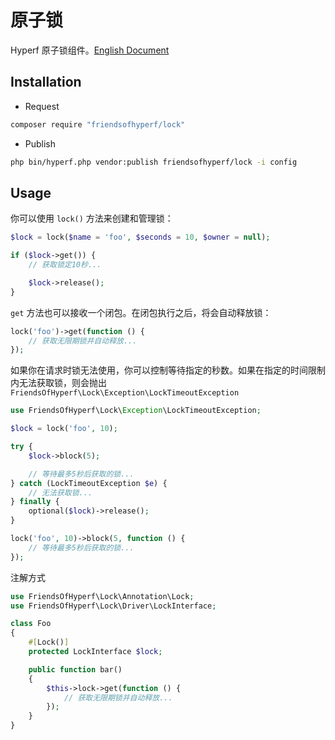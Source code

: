 # 原子锁

Hyperf 原子锁组件。[English Document](README.md)

## Installation

- Request

```bash
composer require "friendsofhyperf/lock"
```

- Publish

```bash
php bin/hyperf.php vendor:publish friendsofhyperf/lock -i config
```

## Usage

你可以使用 `lock()` 方法来创建和管理锁：

```php
$lock = lock($name = 'foo', $seconds = 10, $owner = null);

if ($lock->get()) {
    // 获取锁定10秒...

    $lock->release();
}
```

`get` 方法也可以接收一个闭包。在闭包执行之后，将会自动释放锁：

```php
lock('foo')->get(function () {
    // 获取无限期锁并自动释放...
});
```

如果你在请求时锁无法使用，你可以控制等待指定的秒数。如果在指定的时间限制内无法获取锁，则会抛出 `FriendsOfHyperf\Lock\Exception\LockTimeoutException`

```php
use FriendsOfHyperf\Lock\Exception\LockTimeoutException;

$lock = lock('foo', 10);

try {
    $lock->block(5);

    // 等待最多5秒后获取的锁...
} catch (LockTimeoutException $e) {
    // 无法获取锁...
} finally {
    optional($lock)->release();
}

lock('foo', 10)->block(5, function () {
    // 等待最多5秒后获取的锁...
});
```

注解方式

```php
use FriendsOfHyperf\Lock\Annotation\Lock;
use FriendsOfHyperf\Lock\Driver\LockInterface;

class Foo
{
    #[Lock()]
    protected LockInterface $lock;

    public function bar()
    {
        $this->lock->get(function () {
            // 获取无限期锁并自动释放...
        });
    }
}
```
